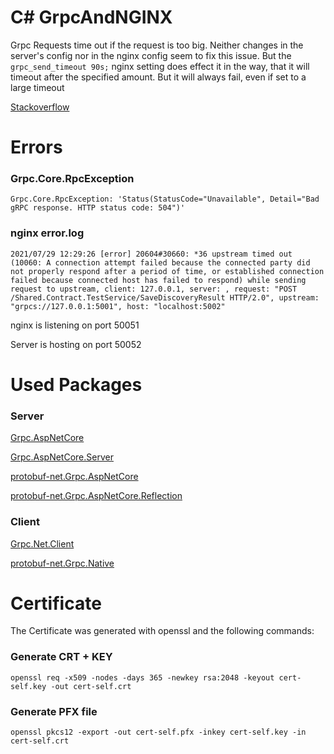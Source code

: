 # C# GrpcAndNGINX

Grpc Requests time out if the request is too big. Neither changes in the server's config nor in the nginx config seem to fix this issue.
But the ```grpc_send_timeout 90s;``` nginx setting does effect it in the way, that it will timeout after the specified amount. But it will always fail, 
even if set to a large timeout

[Stackoverflow](https://stackoverflow.com/questions/68547210/c-sharp-nginx-upstream-timed-out)

# Errors

### Grpc.Core.RpcException
```Grpc.Core.RpcException: 'Status(StatusCode="Unavailable", Detail="Bad gRPC response. HTTP status code: 504")'```

### nginx error.log
```
2021/07/29 12:29:26 [error] 20604#30660: *36 upstream timed out (10060: A connection attempt failed because the connected party did not properly respond after a period of time, or established connection failed because connected host has failed to respond) while sending request to upstream, client: 127.0.0.1, server: , request: "POST /Shared.Contract.TestService/SaveDiscoveryResult HTTP/2.0", upstream: "grpcs://127.0.0.1:5001", host: "localhost:5002"
```

nginx is listening on port 50051

Server is hosting on port 50052

# Used Packages

### Server

[Grpc.AspNetCore](https://www.nuget.org/packages/Grpc.AspNetCore/2.27.0)

[Grpc.AspNetCore.Server](https://www.nuget.org/packages/Grpc.AspNetCore.Server/2.38.0)

[protobuf-net.Grpc.AspNetCore](https://www.nuget.org/packages/protobuf-net.Grpc.AspNetCore/1.0.152)

[protobuf-net.Grpc.AspNetCore.Reflection](https://www.nuget.org/packages/protobuf-net.Grpc.AspNetCore.Reflection/1.0.152)


### Client

[Grpc.Net.Client](https://www.nuget.org/packages/Grpc.Net.Client/2.38.0)

[protobuf-net.Grpc.Native](https://www.nuget.org/packages/protobuf-net.Grpc.Native/1.0.152)

# Certificate

The Certificate was generated with openssl and the following commands:

### Generate CRT + KEY
```openssl req -x509 -nodes -days 365 -newkey rsa:2048 -keyout cert-self.key -out cert-self.crt```


### Generate PFX file
```openssl pkcs12 -export -out cert-self.pfx -inkey cert-self.key -in cert-self.crt```
